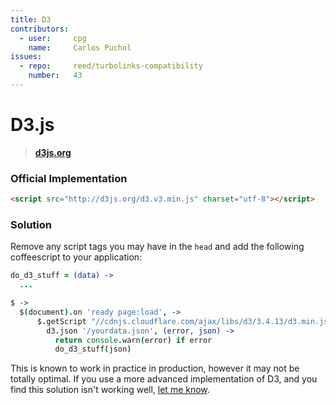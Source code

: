 ```yaml
---
title: D3
contributors:
  - user:     cpg
    name:     Carlos Puchol
issues:
  - repo:     reed/turbolinks-compatibility
    number:   43
---
```


# D3.js

> **[d3js.org](http://d3js.org)**

### Official Implementation

```html
<script src="http://d3js.org/d3.v3.min.js" charset="utf-8"></script>
```

### Solution

Remove any script tags you may have in the `head` and add the following coffeescript to your application:

```coffeescript
do_d3_stuff = (data) ->
  ...

$ ->
  $(document).on 'ready page:load', ->
      $.getScript "//cdnjs.cloudflare.com/ajax/libs/d3/3.4.13/d3.min.js", ->
        d3.json '/yourdata.json', (error, json) ->
          return console.warn(error) if error
          do_d3_stuff(json)
```

This is known to work in practice in production, however it may not be totally optimal. If you use a more advanced implementation of D3, and you find this solution isn't working well, [let me know](https://github.com/reed/turbolinks-compatibility/issues).
